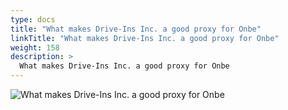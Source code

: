```yaml
---
type: docs
title: "What makes Drive-Ins Inc. a good proxy for Onbe"
linkTitle: "What makes Drive-Ins Inc. a good proxy for Onbe"
weight: 158
description: >
  What makes Drive-Ins Inc. a good proxy for Onbe
---
```


![What makes Drive-Ins Inc. a good proxy for Onbe](/images/bootcamp-slides/microservices-bootcamp/Slide158.PNG)

